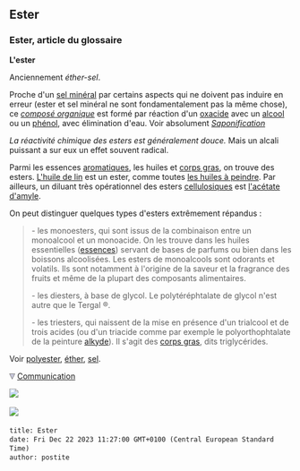 ## Ester
### Ester, article du glossaire
 **L'ester** 

Anciennement _éther-sel_.

Proche d'un [sel minéral](selsmineraux.html) par certains aspects qui ne doivent pas induire en erreur (ester et sel minéral ne sont fondamentalement pas la même chose), ce _[composé organique](organique.html)_ est formé par réaction d'un [oxacide](oxacide.html) avec un [alcool](alcools.html) ou un [phénol](phenol.html), avec élimination d'eau. Voir absolument [_Saponification_](saponification.html)

_La réactivité chimique des esters est généralement douce._ Mais un alcali puissant a sur eux un effet souvent radical.

Parmi les essences [aromatiques](aromatique.html), les huiles et [corps gras](gras.html#corpsgras), on trouve des esters. [L'huile de lin](huiledelin.html) est un ester, comme toutes [les huiles à peindre](huiles.html). Par ailleurs, un diluant très opérationnel des esters [cellulosiques](cellulose.html) est [l'acétate d'amyle](acetatedamyle.html).

On peut distinguer quelques types d'esters extrêmement répandus :

> \- les monoesters, qui sont issus de la combinaison entre un monoalcool et un monoacide. On les trouve dans les huiles essentielles ([essences](ester.html#essence)) servant de bases de parfums ou bien dans les boissons alcoolisées. Les esters de monoalcools sont odorants et volatils. Ils sont notamment à l'origine de la saveur et la fragrance des fruits et même de la plupart des composants alimentaires.
> 
> \- les diesters, à base de glycol. Le polytéréphtalate de glycol n'est autre que le Tergal ®.
> 
> \- les triesters, qui naissent de la mise en présence d'un trialcool et de trois acides (ou d'un triacide comme par exemple le polyorthophtalate de la peinture [alkyde](alkydes.html)). Il s'agit des [corps gras](gras.html#corpsgras), dits triglycérides.

Voir [polyester](polyester.html), [éther](ester.html#ether), [sel](formationdesels.html).



![](images/flechebas.gif) [Communication](http://www.artrealite.com/annonceurs.htm) 

[![](https://cbonvin.fr/sites/regie.artrealite.com/visuels/campagne1.png)](index-2.html#20131014)

![](https://cbonvin.fr/sites/regie.artrealite.com/visuels/campagne2.png)
```
title: Ester
date: Fri Dec 22 2023 11:27:00 GMT+0100 (Central European Standard Time)
author: postite
```
